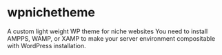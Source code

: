# wpnichetheme
A custom light weight WP theme for niche websites
You need to install AMPPS, WAMP, or XAMP to make your server environment compositable with WordPress installation. 